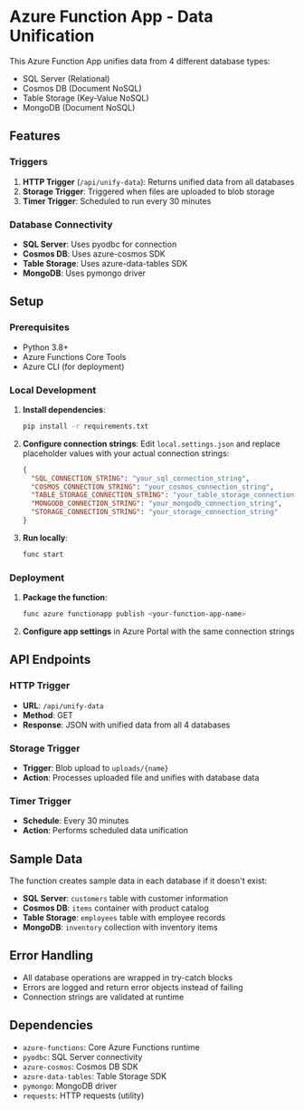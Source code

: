 # Azure Function App - Data Unification

This Azure Function App unifies data from 4 different database types:
- SQL Server (Relational)
- Cosmos DB (Document NoSQL)
- Table Storage (Key-Value NoSQL)
- MongoDB (Document NoSQL)

## Features

### Triggers
1. **HTTP Trigger** (`/api/unify-data`): Returns unified data from all databases
2. **Storage Trigger**: Triggered when files are uploaded to blob storage
3. **Timer Trigger**: Scheduled to run every 30 minutes

### Database Connectivity
- **SQL Server**: Uses pyodbc for connection
- **Cosmos DB**: Uses azure-cosmos SDK
- **Table Storage**: Uses azure-data-tables SDK
- **MongoDB**: Uses pymongo driver

## Setup

### Prerequisites
- Python 3.8+
- Azure Functions Core Tools
- Azure CLI (for deployment)

### Local Development

1. **Install dependencies**:
   ```bash
   pip install -r requirements.txt
   ```

2. **Configure connection strings**:
   Edit `local.settings.json` and replace placeholder values with your actual connection strings:
   ```json
   {
     "SQL_CONNECTION_STRING": "your_sql_connection_string",
     "COSMOS_CONNECTION_STRING": "your_cosmos_connection_string",
     "TABLE_STORAGE_CONNECTION_STRING": "your_table_storage_connection_string",
     "MONGODB_CONNECTION_STRING": "your_mongodb_connection_string",
     "STORAGE_CONNECTION_STRING": "your_storage_connection_string"
   }
   ```

3. **Run locally**:
   ```bash
   func start
   ```

### Deployment

1. **Package the function**:
   ```bash
   func azure functionapp publish <your-function-app-name>
   ```

2. **Configure app settings** in Azure Portal with the same connection strings

## API Endpoints

### HTTP Trigger
- **URL**: `/api/unify-data`
- **Method**: GET
- **Response**: JSON with unified data from all 4 databases

### Storage Trigger
- **Trigger**: Blob upload to `uploads/{name}`
- **Action**: Processes uploaded file and unifies with database data

### Timer Trigger
- **Schedule**: Every 30 minutes
- **Action**: Performs scheduled data unification

## Sample Data

The function creates sample data in each database if it doesn't exist:

- **SQL Server**: `customers` table with customer information
- **Cosmos DB**: `items` container with product catalog
- **Table Storage**: `employees` table with employee records
- **MongoDB**: `inventory` collection with inventory items

## Error Handling

- All database operations are wrapped in try-catch blocks
- Errors are logged and return error objects instead of failing
- Connection strings are validated at runtime

## Dependencies

- `azure-functions`: Core Azure Functions runtime
- `pyodbc`: SQL Server connectivity
- `azure-cosmos`: Cosmos DB SDK
- `azure-data-tables`: Table Storage SDK
- `pymongo`: MongoDB driver
- `requests`: HTTP requests (utility) 